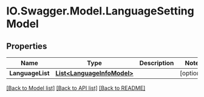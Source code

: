 # IO.Swagger.Model.LanguageSettingModel
## Properties

Name | Type | Description | Notes
------------ | ------------- | ------------- | -------------
**LanguageList** | [**List&lt;LanguageInfoModel&gt;**](LanguageInfoModel.md) |  | [optional] 

[[Back to Model list]](../README.md#documentation-for-models) [[Back to API list]](../README.md#documentation-for-api-endpoints) [[Back to README]](../README.md)

